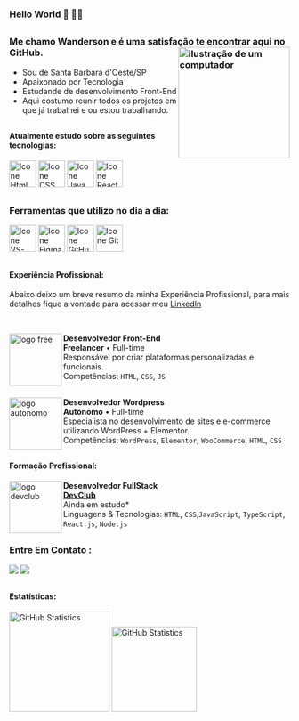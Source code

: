 ### Hello World 👋 👨‍💻
##

### Me chamo Wanderson e é uma satisfação te encontrar aqui no GitHub. <img src="https://github.com/wandersonrodriguespro/portifolio/blob/main/projetos/img-readme/img-note.png?raw=true" alt="ilustração de um computador" min-width="200px" max-width="200px" width="200px" align="right">

- Sou de Santa Barbara d'Oeste/SP
- Apaixonado por Tecnologia
- Estudande de desenvolvimento Front-End
- Aqui costumo reunir todos os projetos em que já trabalhei e ou estou trabalhando.

##

#### Atualmente estudo sobre as seguintes tecnologias:


[<img height="48px" width="48px" alt="Icone Html" src="https://github.com/wandersonrodriguespro/portifolio/blob/main/projetos/img-readme/icon-html.svg"/>](https://developer.mozilla.org/pt-BR/docs/Web/HTML)
[<img height="48px" width="48px" alt="Icone CSS" src="https://github.com/wandersonrodriguespro/portifolio/blob/main/projetos/img-readme/icon-css.svg"/>](https://developer.mozilla.org/pt-BR/docs/Web/CSS)
[<img height="48px" width="48px" alt="Icone Java Script" src="https://github.com/wandersonrodriguespro/portifolio/blob/main/projetos/img-readme/icon-js.svg"/>](https://developer.mozilla.org/pt-BR/docs/Web/JavaScript)
[<img height="48px" width="48px" alt="Icone React" src="https://github.com/wandersonrodriguespro/portifolio/blob/main/projetos/img-readme/icon-react.svg"/>](https://pt-br.react.dev)

##

### Ferramentas que utilizo no dia a dia:

[<img height="48px" width="48px" alt="Icone VS-Code" src="https://github.com/wandersonrodriguespro/portifolio/blob/main/projetos/img-readme/icon-vs_code.svg"/>](https://code.visualstudio.com)
[<img height="48px" width="48px" alt="Icone Figma" src="https://github.com/wandersonrodriguespro/portifolio/blob/main/projetos/img-readme/icon-figma.svg"/>](https://www.figma.com)
[<img height="48px" width="48px" alt="Icone GitHub" src="https://github.com/wandersonrodriguespro/portifolio/blob/main/projetos/img-readme/icon-gtihub.svg"/>](https://github.com/)
[<img height="48px" width="48px" alt="Icone Git" src="https://github.com/wandersonrodriguespro/portifolio/blob/main/projetos/img-readme/icon-git.svg"/>](https://git-scm.com)


##

#### Experiência Profissional:

Abaixo deixo um breve resumo da minha Experiência Profissional, para mais detalhes fique a vontade para acessar meu [LinkedIn](https://www.linkedin.com/in/wandersonrodriguespro)

<br>

[<img align="left" height="94px" width="94px" alt="logo free" src="https://github.com/wandersonrodriguespro/portifolio/blob/main/projetos/img-readme/freelancer_2.png"/>](https://www.uzzipay.com/)
**Desenvolvedor Front-End**\
**Freelancer** • Full-time \
Responsável por criar plataformas personalizadas e funcionais.\
Competências: `HTML`, `CSS`, `JS`

##

[<img align="left" height="94px" width="94px" alt="logo autonomo" src="https://github.com/wandersonrodriguespro/portifolio/blob/main/projetos/img-readme/autonomo.png"/>](https://www.uzzipay.com/)
**Desenvolvedor Wordpress**\
**Autônomo** • Full-time \
Especialista no desenvolvimento de sites e e-commerce utilizando WordPress + Elementor.\
Competências: `WordPress`, `Elementor`, `WooCommerce`, `HTML`, `CSS`

##

#### Formação Profissional:

[<img align="left" height="94px" width="94px" alt="logo devclub" src="https://github.com/wandersonrodriguespro/portifolio/blob/main/projetos/img-readme/logo_devClub.jpeg"/>](https://rodolfomori.com.br/devclub/)
**Desenvolvedor FullStack** \
[**DevClub**](https://rodolfomori.com.br/devclub/) \
Ainda em estudo*\
Linguagens & Tecnologias: `HTML`, `CSS`,`JavaScript`, `TypeScript`, `React.js`, `Node.js`

##

### Entre Em Contato :

<a target="_blank" href="https://www.linkedin.com/in/wandersonrodriguespro/"><img src="https://img.shields.io/badge/LinkedIn-0077B5?style=for-the-badge&logo=linkedin&logoColor=white"/></a> 
<a target="_blank" href="mailto:wanderson.rodrigues.central@gmail.com"><img src="https://img.shields.io/badge/Gmail-D14836?style=for-the-badge&logo=gmail&logoColor=white"/></a>

##

#### Estatísticas:
[<img height="180px" alt="GitHub Statistics" src="https://github-readme-stats.vercel.app/api/top-langs/?username=wandersonrodriguespro&layout=compact&langs_count=7&theme=radical"/>](https://github.com/)
[<img height="153px" alt="GitHub Statistics" src="http://github-readme-streak-stats.herokuapp.com/?user=wandersonrodriguespro&amp;theme=radical"/>](https://github.com/)

